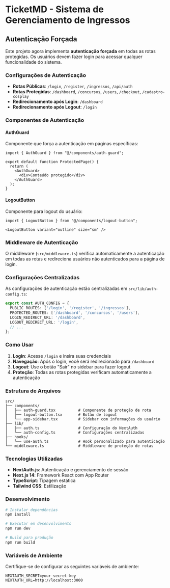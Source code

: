 # TicketMD - Sistema de Gerenciamento de Ingressos

## Autenticação Forçada

Este projeto agora implementa **autenticação forçada** em todas as rotas protegidas. Os usuários devem fazer login para acessar qualquer funcionalidade do sistema.

### Configurações de Autenticação

- **Rotas Públicas**: `/login`, `/register`, `/ingressos`, `/api/auth`
- **Rotas Protegidas**: `/dashboard`, `/concursos`, `/users`, `/checkout`, `/cadastro-cosplay`
- **Redirecionamento após Login**: `/dashboard`
- **Redirecionamento após Logout**: `/login`

### Componentes de Autenticação

#### AuthGuard
Componente que força a autenticação em páginas específicas:

```tsx
import { AuthGuard } from "@/components/auth-guard";

export default function ProtectedPage() {
  return (
    <AuthGuard>
      <div>Conteúdo protegido</div>
    </AuthGuard>
  );
}
```

#### LogoutButton
Componente para logout do usuário:

```tsx
import { LogoutButton } from "@/components/logout-button";

<LogoutButton variant="outline" size="sm" />
```

### Middleware de Autenticação

O middleware (`src/middleware.ts`) verifica automaticamente a autenticação em todas as rotas e redireciona usuários não autenticados para a página de login.

### Configurações Centralizadas

As configurações de autenticação estão centralizadas em `src/lib/auth-config.ts`:

```typescript
export const AUTH_CONFIG = {
  PUBLIC_ROUTES: ['/login', '/register', '/ingressos'],
  PROTECTED_ROUTES: ['/dashboard', '/concursos', '/users'],
  LOGIN_REDIRECT_URL: '/dashboard',
  LOGOUT_REDIRECT_URL: '/login',
  // ...
};
```

### Como Usar

1. **Login**: Acesse `/login` e insira suas credenciais
2. **Navegação**: Após o login, você será redirecionado para `/dashboard`
3. **Logout**: Use o botão "Sair" no sidebar para fazer logout
4. **Proteção**: Todas as rotas protegidas verificam automaticamente a autenticação

### Estrutura de Arquivos

```
src/
├── components/
│   ├── auth-guard.tsx          # Componente de proteção de rota
│   ├── logout-button.tsx       # Botão de logout
│   └── app-sidebar.tsx         # Sidebar com informações do usuário
├── lib/
│   ├── auth.ts                 # Configuração do NextAuth
│   └── auth-config.ts          # Configurações centralizadas
├── hooks/
│   └── use-auth.ts             # Hook personalizado para autenticação
└── middleware.ts               # Middleware de proteção de rotas
```

### Tecnologias Utilizadas

- **NextAuth.js**: Autenticação e gerenciamento de sessão
- **Next.js 14**: Framework React com App Router
- **TypeScript**: Tipagem estática
- **Tailwind CSS**: Estilização

### Desenvolvimento

```bash
# Instalar dependências
npm install

# Executar em desenvolvimento
npm run dev

# Build para produção
npm run build
```

### Variáveis de Ambiente

Certifique-se de configurar as seguintes variáveis de ambiente:

```env
NEXTAUTH_SECRET=your-secret-key
NEXTAUTH_URL=http://localhost:3000
```
